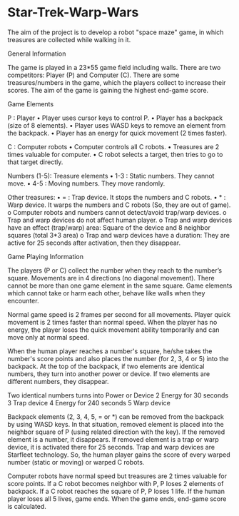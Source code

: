 # Star-Trek-Warp-Wars
The aim of the project is to develop a robot "space maze" game, 
in which treasures are collected while walking in it.

General Information

The game is played in a 23*55 game field including walls. There are two competitors: Player (P) and Computer (C). There are some treasures/numbers in the game, which the players collect to increase their scores. The aim of the game is gaining the highest end-game score.

Game Elements
 
P : Player
•	Player uses cursor keys to control P.
•	Player has a backpack (size of 8 elements).
•	Player uses WASD keys to remove an element from the backpack.
•	Player has an energy for quick movement (2 times faster).

C : Computer robots
•	Computer controls all C robots.
•	Treasures are 2 times valuable for computer.
•	C robot selects a target, then tries to go to that target directly.   

Numbers (1-5): Treasure elements
•	1-3 : Static numbers. They cannot move.
•	4-5 : Moving numbers. They move randomly.

Other treasures:
•	= : Trap device. It stops the numbers and C robots.
•	* : Warp device. It warps the numbers and C robots (So, they are out of game).
o	Computer robots and numbers cannot detect/avoid trap/warp devices. 
o	Trap and warp devices do not affect human player.
o	Trap and warp devices have an effect (trap/warp) area: Square of the device and 8 neighbor squares (total 3*3 area) 
o	Trap and warp devices have a duration: They are active for 25 seconds after activation, then they disappear. 

Game Playing Information
 
The players (P or C) collect the number when they reach to the number’s square. Movements are in 4 directions (no diagonal movement). There cannot be more than one game element in the same square. Game elements which cannot take or harm each other, behave like walls when they encounter.

Normal game speed is 2 frames per second for all movements. Player quick movement is 2 times faster than normal speed. When the player has no energy, the player loses the quick movement ability temporarily and can move only at normal speed.

When the human player reaches a number's square, he/she takes the number's score points and also places the number (for 2, 3, 4 or 5) into the backpack. At the top of the backpack, if two elements are identical numbers, they turn into another power or device. If two elements are different numbers, they disappear.

Two identical numbers	turns into Power or Device
2	Energy for 30 seconds
3	Trap device
4	Energy for 240 seconds
5	Warp device

Backpack elements (2, 3, 4, 5, = or *) can be removed from the backpack by using WASD keys. In that situation, removed element is placed into the neighbor square of P (using related direction with the key). If the removed element is a number, it disappears. If removed element is a trap or warp device, it is activated there for 25 seconds. Trap and warp devices are Starfleet technology. So, the human player gains the score of every warped number (static or moving) or warped C robots.  

Computer robots have normal speed but treasures are 2 times valuable for score points. If a C robot becomes neighbor with P, P loses 2 elements of backpack. If a C robot reaches the square of P, P loses 1 life. If the human player loses all 5 lives, game ends. When the game ends, end-game score is calculated.
